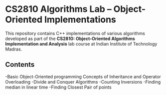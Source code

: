 # CS2810 Algorithms Lab – Object-Oriented Implementations

This repository contains C++ implementations of various algorithms developed as part of the **CS2810: Object-Oriented Algorithms Implementation and Analysis** lab course at Indian Institute of Technology Madras.

## Contents 
-Basic Object-Oriented programming Concepts of Inheritance and Operator Overloading
-Divide and Conquer Algorithms
  -Counting Inversions
  -Finding median in linear time
  -Finding Closest Pair of points
